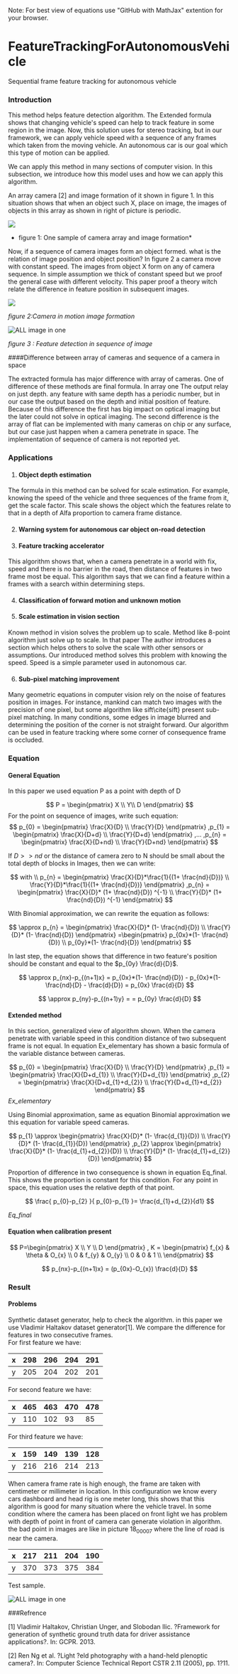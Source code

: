 Note: For best view of equations use "GitHub with MathJax" extention for your browser.

# FeatureTrackingForAutonomousVehicle
Sequential frame feature tracking for autonomous vehicle

### Introduction

This method helps feature detection algorithm. The Extended formula shows that changing vehicle's speed can help to track feature in some region in the image. Now, this solution uses for stereo tracking, but in our framework, we can apply vehicle speed with a sequence of any frames which taken from the moving vehicle. An autonomous car is our goal which this type of motion can be applied.

We can apply this method in many sections of computer vision. In this subsection, we introduce how this model uses and how we can apply this algorithm.

An array camera [2] and image formation of it shown in figure 1. In this situation shows that when an object such X, place on image, the images of objects in this array as shown in right of picture is periodic.   




![](./fig/plenoptic.jpg)

* figure 1: One sample of camera array and image formation*

Now, if a sequence of camera images form an object formed. what is the relation of image position and object position?
In figure 2 a camera move with constant speed. The images from object X form on any of camera sequence. In simple assumption we thick of constant speed but we proof the general case with different velocity. This paper proof a theory witch relate the difference in feature position in subsequent images. 

![](./fig/cameraInMotion.jpg)

*figure 2:Camera in motion image formation*

![ALL image in one](./fig/image_in_one.jpg)

*figure 3 : Feature detection in sequence of image*

####Difference between array of cameras and sequence of a camera in space

The extracted formula has major difference with array of cameras. One of difference of these methods are final formula. In array one The output relay on just depth. any feature with same depth has a periodic number, but in our case the output based on the depth and initial position of feature. Because of this difference the first has big impact on optical imaging but the later could not solve in optical imaging. The second difference is the array of flat can be implemented with many cameras on chip or any surface, but our case just happen when a camera penetrate in space. The implementation of sequence of camera is not reported yet.



### Applications

1. #### Object depth estimation

The formula in this method can be solved for scale estimation. For example, knowing the speed of the vehicle and three sequences of the frame from it, get the scale factor. This scale shows the object which the features relate to that in a depth of Alfa proportion to camera frame distance.

2. #### Warning system for autonomous car object on-road detection

3. #### Feature tracking accelerator
This algorithm shows that, when a camera penetrate in a world with fix, speed and there is no barrier in the road, then distance of features in two frame most be equal. This algorithm says that we can find a feature within a frames with a search within determining steps.

4. #### Classification of forward motion and unknown motion

5. #### Scale estimation in vision section
Known method in vision solves the problem up to scale. Method like 8-point algorithm just solve up to scale. In that paper The author introduces a section which helps others to solve the scale with other sensors or assumptions. Our introduced method solves this problem with knowing the speed. Speed is a simple parameter used in autonomous car.

6. #### Sub-pixel matching improvement
Many geometric equations in computer vision rely on the noise of features position in images. For instance, mankind can match two images with the precision of one pixel, but some algorithm like sift\cite{sift} present sub-pixel matching. In many conditions, some edges in image blurred and determining the position of the corner is not straight forward. Our algorithm can be used in feature tracking where some corner of consequence frame is occluded.

### Equation

#### General Equation

In this paper we used equation P as a point with depth of D


$$
P = \begin{pmatrix} X \\ Y\\ D \end{pmatrix}
$$
For the point on sequence of images, write such equation:
$$
		p_{0} = \begin{pmatrix}  \frac{X}{D} \\ \frac{Y}{D}  \end{pmatrix}
		,p_{1} = \begin{pmatrix}  \frac{X}{D+d} \\ \frac{Y}{D+d}  \end{pmatrix}
		,...
		,p_{n} = \begin{pmatrix}  \frac{X}{D+nd} \\ \frac{Y}{D+nd}  \end{pmatrix}
$$

If $D>>nd$ or the distance of camera zero to N should be small about the total depth of blocks in Images, then we can write:

$$
		with \\
	  p_{n} = \begin{pmatrix}  \frac{X}{D}*\frac{1}{(1+ \frac{nd}{D})} \\ 
										 \frac{Y}{D}*\frac{1}{(1+ \frac{nd}{D})}  \end{pmatrix}
	 ,p_{n} = \begin{pmatrix}  \frac{X}{D}* (1+ \frac{nd}{D})  ^{-1} \\ 
											\frac{Y}{D}* (1+ \frac{nd}{D})  ^{-1}   \end{pmatrix}
$$

With Binomial approximation, we can rewrite the equation as follows:

$$
		\approx
		 p_{n} = \begin{pmatrix}  \frac{X}{D}* (1- \frac{nd}{D})  \\ 
												\frac{Y}{D}* (1- \frac{nd}{D})   \end{pmatrix}
		=\begin{pmatrix}   p_{0x}*(1- \frac{nd}{D})  \\ 
							p_{0y}*(1- \frac{nd}{D})   \end{pmatrix}
$$

In last step, the equation shows that difference in two feature's position should be constant and equal to the $p_{0y} \frac{d}{D}$.

$$
\approx
		p_{nx}-p_{(n+1)x} = p_{0x}*(1- \frac{nd}{D}) - p_{0x}*(1- \frac{nd}{D} -  \frac{d}{D})
		=  p_{0x} \frac{d}{D}
$$

$$
\approx
		p_{ny}-p_{(n+1)y} = 
		=  p_{0y} \frac{d}{D}
$$

####  Extended method

In this section, generalized view of algorithm shown. When the camera penetrate with variable speed in this condition distance of two subsequent frame is not equal. In equation Ex_elementary has shown a basic formula of the variable distance between cameras.

$$
p_{0}  = \begin{pmatrix} \frac{X}{D} \\ \frac{Y}{D}  \end{pmatrix}
		,p_{1} = \begin{pmatrix}  \frac{X}{D+d_{1}} \\ \frac{Y}{D+d_{1}}  \end{pmatrix}
		,p_{2} = \begin{pmatrix}  \frac{X}{D+d_{1}+d_{2}} \\ \frac{Y}{D+d_{1}+d_{2}}  \end{pmatrix}
$$
*Ex_elementary*

Using Binomial approximation, same as equation Binomial approximation we this equation  for variable speed cameras.

$$
p_{1} \approx \begin{pmatrix}  \frac{X}{D}* (1- \frac{d_{1}}{D})  \\ 
												\frac{Y}{D}* (1- \frac{d_{1}}{D})   \end{pmatrix}
		,p_{2} \approx \begin{pmatrix}  \frac{X}{D}* (1- \frac{d_{1}+d_{2}}{D})  \\ 
												\frac{Y}{D}* (1- \frac{d_{1}+d_{2}}{D})   \end{pmatrix}
$$

Proportion of difference in two consequence is shown in equation Eq_final. This shows the proportion is constant for this condition. For any point in space, this equation uses the relative depth of that point.

$$
\frac{ p_{0}-p_{2} }{  p_{0}-p_{1} }= \frac{d_{1}+d_{2}}{d1}
$$

*Eq_final*

#### Equation when calibration present

$$
P=\begin{pmatrix} X \\ Y \\ D \end{pmatrix}
		, K = \begin{pmatrix}
		 f_{x} & \theta & O_{x} \\ 
		0      & f_{y}    & O_{y} \\ 
		0      & 0        & 1 \\ 
		 \end{pmatrix}
$$

$$
p_{nx}-p_{(n+1)x} =  (p_{0x}-O_{x}) \frac{d}{D}
$$

### Result

####  Problems

Synthetic dataset generator, help to check the algorithm. in this paper we use Vladimir Haltakov dataset generator[1]. We compare the difference for features in two consecutive frames.   
For first feature we have:

| x    | 298  | 296  | 294  | 291  |
| ---- | ---- | ---- | ---- | ---- |
| y    | 205  | 204  | 202  | 201  |

For second feature we have:

| x    | 465  | 463  | 470  | 478  |
| ---- | ---- | ---- | ---- | ---- |
| y    | 110  | 102  | 93   | 85   |

For third feature we have:

| x    | 159  | 149  | 139  | 128  |
| ---- | ---- | ---- | ---- | ---- |
| y    | 216  | 216  | 214  | 213  |

When camera frame rate is high enough, the frame are taken with centimeter or millimeter in location. In this configuration we know every cars dashboard and head rig is one meter long, this shows that this algorithm is good for many situation where the vehicle travel. In some condition where the camera has been placed on front light we has problem with depth of point in front of camera can generate violation in algorithm.
the bad point in images are like in picture $18_00007$ where the line of road is near the camera.

| x    | 217  | 211  | 204  | 190  |
| ---- | ---- | ---- | ---- | ---- |
| y    | 370  | 373  | 375  | 384  |

Test sample.

![ALL image in one](./fig/image_in_one.jpg)

###Refrence

[1] Vladimir Haltakov, Christian Unger, and Slobodan Ilic. ?Framework for generation of synthetic
ground truth data for driver assistance applications?. In: GCPR. 2013.

[2] Ren Ng et al. ?Light ?eld photography with a hand-held plenoptic camera?. In: Computer Science
Technical Report CSTR 2.11 (2005), pp. 1?11.
